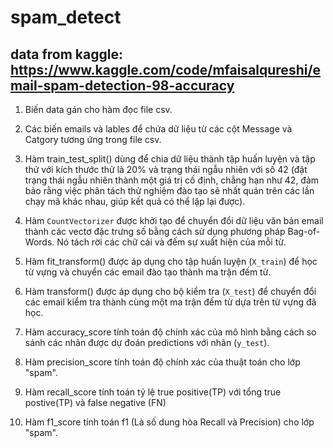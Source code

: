 # spam_detect
## data from kaggle: https://www.kaggle.com/code/mfaisalqureshi/email-spam-detection-98-accuracy
1.	Biến data gán cho hàm đọc file csv.
2.	Các biến emails và lables để chứa dữ liệu từ các cột Message và Catgory tương ứng trong file csv.
3. 	Hàm train_test_split() dùng để chia dữ liệu thành tập huấn luyện và tập thử với kích thước thử là 20% và
    trạng thái ngẫu nhiên với số 42 (đặt trạng thái ngẫu nhiên thành một giá trị cố định, chẳng hạn như 42,
	  đảm bảo rằng việc phân tách thử nghiệm đào tạo sẽ nhất quán trên các lần chạy mã khác nhau, giúp kết quả có thể lặp lại được).

4.	Hàm `CountVectorizer` được khởi tạo để chuyển đổi dữ liệu văn bản email thành các vectơ đặc
  	trưng số bằng cách sử dụng phương pháp Bag-of-Words. Nó tách rời các chữ cái và đếm sự xuất
  	hiện của mỗi từ.
5.	Hàm fit_transform() được áp dụng cho tập huấn luyện (`X_train`) để học từ vựng và chuyển các
  	email đào tạo thành ma trận đếm từ.
6.	Hàm transform() được áp dụng cho bộ kiểm tra (`X_test`) để chuyển đổi các email kiểm tra thành
  	cùng một ma trận đếm từ dựa trên từ vựng đã học.
7.	Hàm accuracy_score tính toán độ chính xác của mô hình bằng cách so sánh các nhãn được dự đoán
  	predictions với nhãn (`y_test`).

8.  Hàm precision_score tính toán độ chính xác của thuật toán cho lớp "spam".
10.	Hàm recall_score tính toán tỷ lệ true positive(TP) với tổng true postive(TP) và false negative (FN) 
11.	Hàm f1_score tính toán f1 (Là số dung hòa Recall và Precision) cho lớp "spam".
